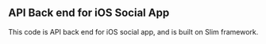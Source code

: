 ## API Back end for iOS Social App

This code is API back end for iOS social app, and is built on Slim framework.